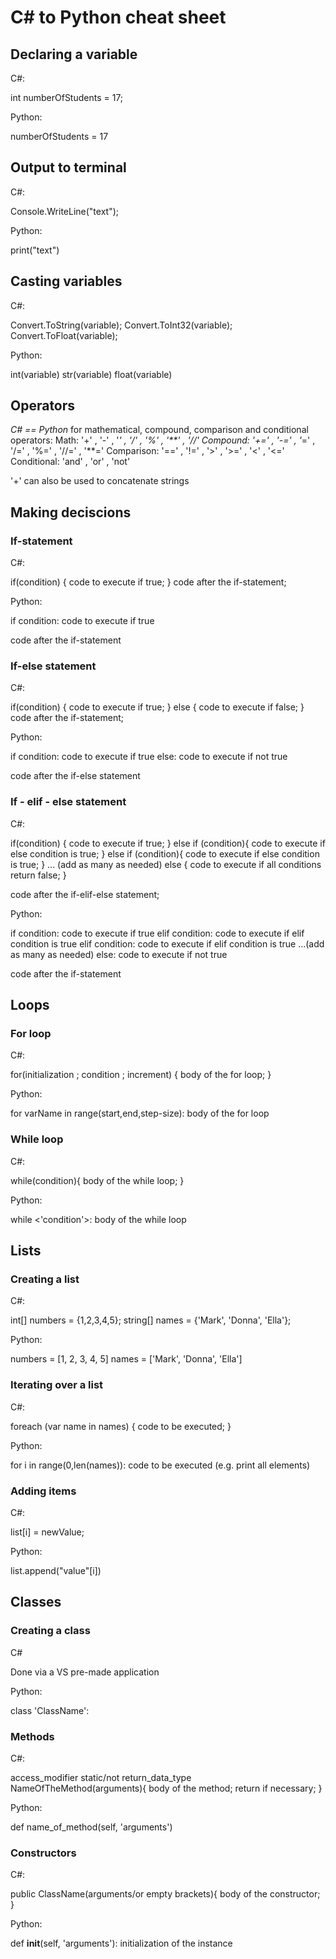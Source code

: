 # C# to Python cheat sheet

## Declaring a variable

C#:

int numberOfStudents = 17;

Python:

numberOfStudents = 17

## Output to terminal

C#:

Console.WriteLine("text");

Python:

print("text")

## Casting variables

C#:

Convert.ToString(variable);
Convert.ToInt32(variable);
Convert.ToFloat(variable);

Python:

int(variable)
str(variable)
float(variable)

## Operators

*C# == Python* for mathematical, compound, comparison and conditional operators:
Math: '+' , '-' , '*' , '/' , '%' , '**' , '//'
Compound: '+=' , '-=' , '*=' , '/=' , '%=' , '//=' , '**='
Comparison: '==' , '!=' , '>' , '>=' , '<' , '<='
Conditional: 'and' , 'or' , 'not'

'+' can also be used to concatenate strings

## Making deciscions

### If-statement

C#:

if(condition) {
    code to execute if true;
}
code after the if-statement;

Python:

if condition:
    code to execute if true

code after the if-statement

### If-else statement

C#:

if(condition) {
    code to execute if true;
} else {
    code to execute if false;
}
code after the if-statement;

Python:

if condition:
    code to execute if true
else:
    code to execute if not true

code after the if-else statement

### If - elif - else statement

C#:

if(condition) {
    code to execute if true;
} else if (condition){
    code to execute if else condition is true;
} else if (condition){
    code to execute if else condition is true;
} ... (add as many as needed)
else {
    code to execute if all conditions return false;
}

code after the if-elif-else statement;

Python:

if condition:
    code to execute if true
elif condition:
    code to execute if elif condition is true
elif condition:
    code to execute if elif condition is true
...(add as many as needed)
else:
    code to execute if not true

code after the if-statement

## Loops

### For loop

C#:

for(initialization ; condition ; increment) {
    body of the for loop;
}

Python:

for varName in range(start,end,step-size):
    body of the for loop

### While loop

C#:

while(condition){
    body of the while loop;
}

Python:

while <'condition'>:
    body of the while loop

## Lists

### Creating a list

C#:

int[] numbers = {1,2,3,4,5};
string[] names = {'Mark', 'Donna', 'Ella'};

Python:

numbers = [1, 2, 3, 4, 5]
names = ['Mark', 'Donna', 'Ella']

### Iterating over a list

C#:

foreach (var name in names) {
    code to be executed;
}

Python:

for i in range(0,len(names)):
    code to be executed (e.g. print all elements)

### Adding items

C#:

list[i] = newValue;

Python:

list.append("value"[i])

## Classes

### Creating a class

C#

Done via a VS pre-made application

Python:

class 'ClassName':

### Methods

C#:

access_modifier static/not return_data_type NameOfTheMethod(arguments){
    body of the method;
    return if necessary;
}

Python:

def name_of_method(self, 'arguments')

### Constructors

C#:

public ClassName(arguments/or empty brackets){
    body of the constructor;
}

Python:

def __init__(self, 'arguments'):
    initialization of the instance

